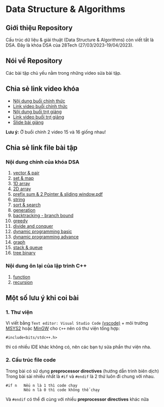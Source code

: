 # Data Structure & Algorithms

## Giới thiệu Repository

Cấu trúc dữ liệu & giải thuật (Data Structure & Algorithms) còn viết tắt là DSA. Đây là khóa DSA của 28Tech (27/03/2023-19/04/2023).

## Nói về Repository

Các bài tập chủ yếu nằm trong những video sửa bài tập.

## Chia sẻ link video khóa

-   [Nội dung buổi chính thức](https://docs.google.com/spreadsheets/d/1xVp746RJKLZRBQ-tv7u85HsCk-XzXcnG/edit?rtpof=true)
-   [Link video buổi chính thức](https://drive.google.com/drive/folders/14U4Yy9tU8CFFMdlsee5fXsahWfSxOAnt?usp=drive_link)
-   [Nội dung buổi trợ giảng](https://docs.google.com/spreadsheets/d/1Pu1g3r66xsHbUzaMXQdUi-sbpeu2YLBu/edit?gid=1744817544#gid=1744817544)
-   [Link video buổi trợ giảng](https://drive.google.com/drive/folders/16am4E6lkk1ZZrSkhlfp0Re9SvojpaqbJ?usp=drive_link)
-   [Slide bài giảng]()

**Lưu ý:** Ở buổi chính 2 video 15 và 16 giống nhau!

## Chia sẻ link file bài tập

### Nội dung chính của khóa DSA

1. [vector & pair]()
2. [set & map]()
3. [1D array]()
4. [2D array](https://github.com/Glasspham/DSA-28Tech/blob/main/2D%20array/2D%20array.pdf)
5. [prefix sum & 2 Pointer & sliding window.pdf](https://github.com/Glasspham/DSA-28Tech/blob/main/PS%20-%20DA%20-%20SW%20-%20TP/Prefix%20sum%20-%202%20Pointer%20-%20Sliding%20Window.pdf)
6. [string](https://github.com/Glasspham/DSA-28Tech/blob/main/String/String.pdf)
7. [sort & search](https://github.com/Glasspham/DSA-28Tech/blob/main/Sort%20and%20Search/Sort%20and%20Search.pdf)
8. [generation](https://github.com/Glasspham/DSA-28Tech/blob/main/Generation%20-%20Backtracking/Generation/Generation.pdf)
9. [backtracking - branch bound](https://github.com/Glasspham/DSA-28Tech/blob/main/Generation%20-%20Backtracking/Backtracking%20-%20Branch%20bound/Backtracking%20-%20Branch%20bound.pdf)
10. [greedy](https://github.com/Glasspham/DSA-28Tech/blob/main/Greedy/Greedy.pdf)
11. [divide and conquer](https://github.com/Glasspham/DSA-28Tech/blob/main/Divide%20and%20Conquer/Divide%20and%20Conquer.pdf)
12. [dynamic programming basic](https://github.com/Glasspham/DSA-28Tech/blob/main/Dynamic%20Programming/Basic/Basic.pdf)
13. [dynamic programming advance](https://github.com/Glasspham/DSA-28Tech/blob/main/Dynamic%20Programming/Advance/Advance.pdf)
14. [graph]()
15. [stack & queue]()
16. [tree binary]()

### Nội dung ôn lại của lập trình C++

1. [function]()
2. [recursion]()

## Một số lưu ý khi coi bài

### 1. Thư viện

Vì viết bằng `Text editor: Visual Studio Code` [(vscode)](https://code.visualstudio.com/) + môi trường [MSYS2](https://www.msys2.org/) hoặc [MinGW](https://sourceforge.net/projects/mingw/) cho `C++` nên có thư viện tổng hợp:
```
#include<bits/stdc++.h>
```
thì có nhiều IDE khác không có, nên các bạn tự sửa phần thư viện nha.

### 2. Cấu trúc file code
Trong bài có sử dụng **preprocessor directives** (hướng dẫn trình biên dịch)
Trong bài sài nhiều nhất là `#if` và `#endif` là 2 thứ luôn đi chung với nhau.
```
#if n   Nếu n là 1 thì code chạy
        Nếu n là 0 thì code không thể chạy
```
Và `#endif` có thể đi cùng với nhiều **preprocessor directives** khác nữa